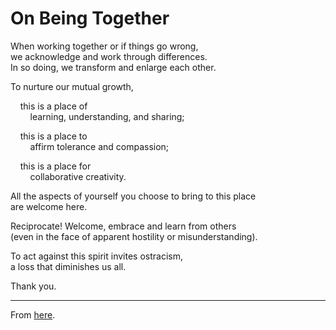 # On Being Together

<p>When working together or if things go wrong,<br/>
we acknowledge and work through differences.<br/>
In so doing, we transform and enlarge each other.</p>

<p>To nurture our mutual growth,</p>

<p>&nbsp;&nbsp;&nbsp;&nbsp;this is a place of<br/>
&nbsp;&nbsp;&nbsp;&nbsp;&nbsp;&nbsp;&nbsp;&nbsp;learning, understanding, and sharing;</p>

<p>&nbsp;&nbsp;&nbsp;&nbsp;this is a place to<br/>
&nbsp;&nbsp;&nbsp;&nbsp;&nbsp;&nbsp;&nbsp;&nbsp;affirm tolerance and compassion;</p>

<p>&nbsp;&nbsp;&nbsp;&nbsp;this is a place for<br/>
&nbsp;&nbsp;&nbsp;&nbsp;&nbsp;&nbsp;&nbsp;&nbsp;collaborative creativity.</p>

<p>All the aspects of yourself you choose to bring to this place<br/>
are welcome here.</p>

<p>Reciprocate! Welcome, embrace and learn from others<br/>
(even in the face of apparent hostility or misunderstanding).</p>

<p>To act against this spirit invites ostracism,<br/>
a loss that diminishes us all.</p>

<p>Thank you.</p>

---

From [here](https://github.com/ntoll/being_together).
